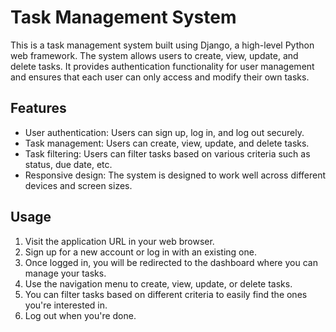 # Task Management System

This is a task management system built using Django, a high-level Python web framework. The system allows users to create, view, update, and delete tasks. It provides authentication functionality for user management and ensures that each user can only access and modify their own tasks.

## Features

- User authentication: Users can sign up, log in, and log out securely.
- Task management: Users can create, view, update, and delete tasks.
- Task filtering: Users can filter tasks based on various criteria such as status, due date, etc.
- Responsive design: The system is designed to work well across different devices and screen sizes.

## Usage

1. Visit the application URL in your web browser.
2. Sign up for a new account or log in with an existing one.
3. Once logged in, you will be redirected to the dashboard where you can manage your tasks.
4. Use the navigation menu to create, view, update, or delete tasks.
5. You can filter tasks based on different criteria to easily find the ones you're interested in.
6. Log out when you're done.



